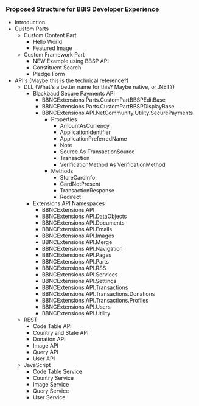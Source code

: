 ### Proposed Structure for BBIS Developer Experience

- Introduction
- Custom Parts
  - Custom Content Part
    - Hello World
    - Featured Image
  - Custom Framework Part
    - NEW Example using BBSP API
    - Constituent Search
    - Pledge Form
- API's (Maybe this is the technical reference?)
  - DLL (What's a better name for this?  Maybe native, or .NET?)
    - Blackbaud Secure Payments API
      - BBNCExtensions.Parts.CustomPartBBSPEditBase
      - BBNCExtensions.Parts.CustomPartBBSPDisplayBase
      - BBNCExtensions.API.NetCommunity.Utility.SecurePayments
        - Properties
          - AmountAsCurrency
          - ApplicationIdentifier
          - ApplicationPreferredName
          - Note
          - Source As TransactionSource
          - Transaction
          - VerificationMethod As VerificationMethod
        - Methods
          - StoreCardInfo
          - CardNotPresent
          - TransactionResponse
          - Redirect
    - Extensions API Namespaces
      - BBNCExtensions.API
      - BBNCExtensions.API.DataObjects
      - BBNCExtensions.API.Documents
      - BBNCExtensions.API.Emails
      - BBNCExtensions.API.Images
      - BBNCExtensions.API.Merge
      - BBNCExtensions.API.Navigation
      - BBNCExtensions.API.Pages
      - BBNCExtensions.API.Parts
      - BBNCExtensions.API.RSS
      - BBNCExtensions.API.Services
      - BBNCExtensions.API.Settings
      - BBNCExtensions.API.Transactions
      - BBNCExtensions.API.Transactions.Donations
      - BBNCExtensions.API.Transactions.Profiles
      - BBNCExtensions.API.Users
      - BBNCExtensions.API.Utility
  - REST
    - Code Table API
    - Country and State API
    - Donation API
    - Image API
    - Query API
    - User API
  - JavaScript
    - Code Table Service
    - Country Service
    - Image Service
    - Query Service
    - User Service